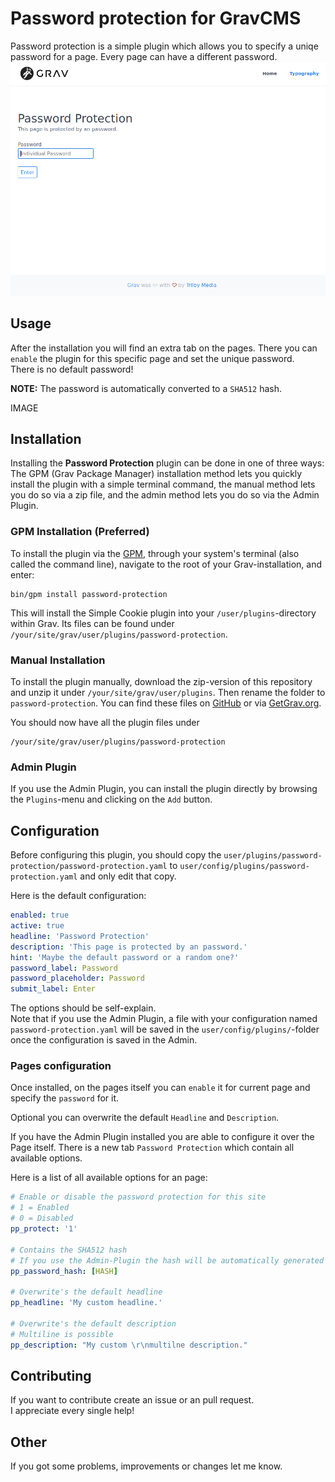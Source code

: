 # Password protection for GravCMS
Password protection is a simple plugin which allows you to specify a uniqe password for a page. Every page can have a different password.
![Password protection](assets/README.jpg)

## Usage
After the installation you will find an extra tab on the pages. There you can `enable` the plugin for this specific page and set the unique password.  
There is no default password!

**NOTE:** The password is automatically converted to a `SHA512` hash.

IMAGE

## Installation

Installing the **Password Protection** plugin can be done in one of three ways: The GPM (Grav Package Manager) installation method lets you quickly install the plugin with a simple terminal command, the manual method lets you do so via a zip file, and the admin method lets you do so via the Admin Plugin.

### GPM Installation (Preferred)

To install the plugin via the [GPM](http://learn.getgrav.org/advanced/grav-gpm), through your system's terminal (also called the command line), navigate to the root of your Grav-installation, and enter:

    bin/gpm install password-protection

This will install the Simple Cookie plugin into your `/user/plugins`-directory within Grav. Its files can be found under `/your/site/grav/user/plugins/password-protection`.

### Manual Installation

To install the plugin manually, download the zip-version of this repository and unzip it under `/your/site/grav/user/plugins`. Then rename the folder to `password-protection`. You can find these files on [GitHub](https://github.com/tomschwarz/grav-plugin-password-protection) or via [GetGrav.org](http://getgrav.org/downloads/plugins#extras).

You should now have all the plugin files under

    /your/site/grav/user/plugins/password-protection


### Admin Plugin

If you use the Admin Plugin, you can install the plugin directly by browsing the `Plugins`-menu and clicking on the `Add` button.

## Configuration

Before configuring this plugin, you should copy the `user/plugins/password-protection/password-protection.yaml` to `user/config/plugins/password-protection.yaml` and only edit that copy.

Here is the default configuration:

```yaml
enabled: true
active: true
headline: 'Password Protection'
description: 'This page is protected by an password.'
hint: 'Maybe the default password or a random one?'
password_label: Password
password_placeholder: Password
submit_label: Enter
```

The options should be self-explain.  
Note that if you use the Admin Plugin, a file with your configuration named `password-protection.yaml` will be saved in the `user/config/plugins/`-folder once the configuration is saved in the Admin.

### Pages configuration

Once installed, on the pages itself you can `enable` it for current page and specify the `password` for it.

Optional you can overwrite the default `Headline` and `Description`.

If you have the Admin Plugin installed you are able to configure it over the Page itself.
There is a new tab `Password Protection` which contain all available options.

Here is a list of all available options for an page:

```yaml
# Enable or disable the password protection for this site
# 1 = Enabled
# 0 = Disabled
pp_protect: '1'

# Contains the SHA512 hash
# If you use the Admin-Plugin the hash will be automatically generated on saving.
pp_password_hash: [HASH]

# Overwrite's the default headline
pp_headline: 'My custom headline.'

# Overwrite's the default description
# Multiline is possible
pp_description: "My custom \r\nmultilne description."
```

## Contributing

If you want to contribute create an issue or an pull request.  
I appreciate every single help!

## Other

If you got some problems, improvements or changes let me know.  
